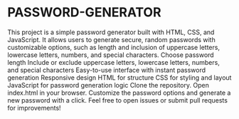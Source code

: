 # PASSWORD-GENERATOR
This project is a simple password generator built with HTML, CSS, and JavaScript. It allows users to generate secure, random passwords with customizable options, such as length and inclusion of uppercase letters, lowercase letters, numbers, and special characters.
Choose password length
Include or exclude uppercase letters, lowercase letters, numbers, and special characters
Easy-to-use interface with instant password generation
Responsive design
HTML for structure
CSS for styling and layout
JavaScript for password generation logic
Clone the repository.
Open index.html in your browser.
Customize the password options and generate a new password with a click.
Feel free to open issues or submit pull requests for improvements!
